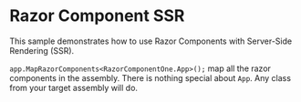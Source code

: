 # Razor Component SSR

This sample demonstrates how to use Razor Components with Server-Side Rendering (SSR).

`app.MapRazorComponents<RazorComponentOne.App>();` map all the razor components in the assembly. There is nothing special about `App`. Any class from your target assembly will do.